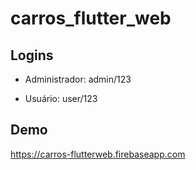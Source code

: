 # carros_flutter_web

## Logins

* Administrador: admin/123

* Usuário: user/123

## Demo

https://carros-flutterweb.firebaseapp.com
